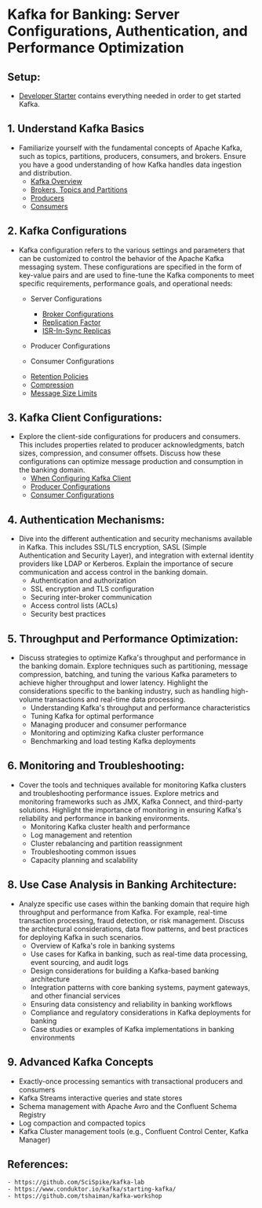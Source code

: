# Kafka for Banking: Server Configurations, Authentication, and Performance Optimization

## Setup:
- [Developer Starter](labs/01-Verify-Installation) contains everything needed in order to get started Kafka.

## 1. Understand Kafka Basics
- Familiarize yourself with the fundamental concepts of Apache Kafka, such as topics, partitions, producers, consumers, and brokers. Ensure you have a good understanding of how Kafka handles data ingestion and distribution.
    - [Kafka Overview](labs/02-Understand-kafka-basic/2.1-overview-kafka)
    - [Brokers, Topics and Partitions](labs/02-Understand-kafka-basic/2.2-components)
    - [Producers](labs/02-Understand-kafka-basic/2.3-producer/)
    - [Consumers](labs/02-Understand-kafka-basic/2.4-consumer/)


## 2. Kafka Configurations
- Kafka configuration refers to the various settings and parameters that can be customized to control the behavior of the Apache Kafka messaging system. These configurations are specified in the form of key-value pairs and are used to fine-tune the Kafka components to meet specific requirements, performance goals, and operational needs:
    + Server Configurations
        - [Broker Configurations](labs/03-Kafka-Configurations/01-Server-configuration/01-broker-configuration)
        - [Replication Factor](labs/03-Kafka-Configurations/01-Server-configuration/02-replication-factors/)
        - [ISR-In-Sync Replicas](labs/03-Kafka-Configurations/01-Server-configuration/03-isr)

    + Producer Configurations
    + Consumer Configurations




    

    - [Retention Policies](labs/03-Kafka-Server-Configurations/04-retention-policies.md)
    - [Compression](labs/03-Kafka-Server-Configurations/05-compression.md)
    - [Message Size Limits](labs/03-Kafka-Server-Configurations/06-message-size-limits.md)









## 3. Kafka Client Configurations:
- Explore the client-side configurations for producers and consumers. This includes properties related to producer acknowledgments, batch sizes, compression, and consumer offsets. Discuss how these configurations can optimize message production and consumption in the banking domain.
    - [When Configuring Kafka Client](labs/04-Kafka-Client-Configurations/01-when-config-kafka-client.md)
    - [Producer Configurations](labs/04-Kafka-Client-Configurations/02-producer-configurations.md)
    - [Consumer Configurations](labs/04-Kafka-Client-Configurations/03-consumer-configurations.md)


## 4. Authentication Mechanisms:
- Dive into the different authentication and security mechanisms available in Kafka. This includes SSL/TLS encryption, SASL (Simple Authentication and Security Layer), and integration with external identity providers like LDAP or Kerberos. Explain the importance of secure communication and access control in the banking domain.
    + Authentication and authorization
    + SSL encryption and TLS configuration
    + Securing inter-broker communication
    + Access control lists (ACLs)
    + Security best practices

## 5. Throughput and Performance Optimization:
- Discuss strategies to optimize Kafka's throughput and performance in the banking domain. Explore techniques such as partitioning, message compression, batching, and tuning the various Kafka parameters to achieve higher throughput and lower latency. Highlight the considerations specific to the banking industry, such as handling high-volume transactions and real-time data processing.
    + Understanding Kafka's throughput and performance characteristics
    + Tuning Kafka for optimal performance
    + Managing producer and consumer performance
    + Monitoring and optimizing Kafka cluster performance
    + Benchmarking and load testing Kafka deployments

## 6. Monitoring and Troubleshooting:
- Cover the tools and techniques available for monitoring Kafka clusters and troubleshooting performance issues. Explore metrics and monitoring frameworks such as JMX, Kafka Connect, and third-party solutions. Highlight the importance of monitoring in ensuring Kafka's reliability and performance in banking environments.
    + Monitoring Kafka cluster health and performance
    + Log management and retention
    + Cluster rebalancing and partition reassignment
    + Troubleshooting common issues
    + Capacity planning and scalability

## 8. Use Case Analysis in Banking Architecture:
- Analyze specific use cases within the banking domain that require high throughput and performance from Kafka. For example, real-time transaction processing, fraud detection, or risk management. Discuss the architectural considerations, data flow patterns, and best practices for deploying Kafka in such scenarios.
    + Overview of Kafka's role in banking systems
    + Use cases for Kafka in banking, such as real-time data processing, event sourcing, and audit logs
    + Design considerations for building a Kafka-based banking architecture
    + Integration patterns with core banking systems, payment gateways, and other financial services
    + Ensuring data consistency and reliability in banking workflows
    + Compliance and regulatory considerations in Kafka deployments for banking
    + Case studies or examples of Kafka implementations in banking environments

## 9. Advanced Kafka Concepts
- Exactly-once processing semantics with transactional producers and consumers
- Kafka Streams interactive queries and state stores
- Schema management with Apache Avro and the Confluent Schema Registry
- Log compaction and compacted topics
- Kafka Cluster management tools (e.g., Confluent Control Center, Kafka Manager)


## References:
    - https://github.com/SciSpike/kafka-lab
    - https://www.conduktor.io/kafka/starting-kafka/
    - https://github.com/tshaiman/kafka-workshop
